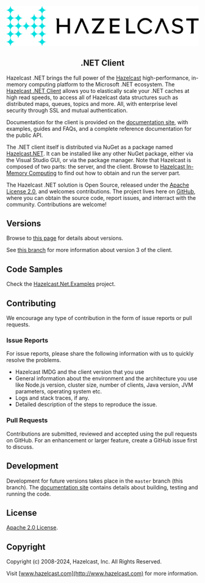 <p align="center">
    <img src="./doc/images/hazelcast-black.png" />
    <h2 align="center">.NET Client</h2>
</p>

Hazelcast .NET brings the full power of the [Hazelcast](https://hazelcast.com) high-performance, in-memory computing platform to the Microsoft .NET ecosystem. The 
[Hazelcast .NET Client](https://hazelcast.com/clients/dotnet/) allows you to elastically scale your .NET caches at high read speeds, to access all of Hazelcast data structures such as distributed maps, queues, topics and more. All, with enterprise level security through SSL and mutual authentication.

Documentation for the client is provided on the [documentation site](http://hazelcast.github.io/hazelcast-csharp-client/), with examples, guides and FAQs, and a complete reference documentation for the public API.

The .NET client itself is distributed via NuGet as a package named [Hazelcast.NET](https://www.nuget.org/packages/Hazelcast.Net/). It can be installed like any other NuGet package, either via the Visual Studio GUI, or via the package manager. Note that Hazelcast is composed of two parts: the server, and the client. Browse to [Hazelcast In-Memory Computing](https://hazelcast.com/products/in-memory-computing/) to find out how to obtain and run the server part.

The Hazelcast .NET solution is Open Source, released under the [Apache License 2.0](https://www.apache.org/licenses/LICENSE-2.0), and welcomes contributions. The project lives here on [GitHub](https://github.com/hazelcast/hazelcast-csharp-client), where you can obtain the source code, report issues, and interract with the community. Contributions are welcome!

## Versions

Browse to [this page](http://hazelcast.github.io/hazelcast-csharp-client/versions.html) for details about versions.

See [this branch](https://github.com/hazelcast/hazelcast-csharp-client/tree/3.12.z) for more information about version 3 of the client.

## Code Samples

Check the [Hazelcast.Net.Examples](https://github.com/hazelcast/hazelcast-csharp-client/tree/master/src/Hazelcast.Net.Examples) project.

## Contributing

We encourage any type of contribution in the form of issue reports or pull requests.

### Issue Reports

For issue reports, please share the following information with us to quickly resolve the problems.

* Hazelcast IMDG and the client version that you use
* General information about the environment and the architecture you use like Node.js version, cluster size, number of clients, Java version, JVM parameters, operating system etc.
* Logs and stack traces, if any.
* Detailed description of the steps to reproduce the issue.

### Pull Requests

Contributions are submitted, reviewed and accepted using the pull requests on GitHub. For an enhancement or larger
feature, create a GitHub issue first to discuss.

## Development

Development for future versions takes place in the `master` branch (this branch). The [documentation site](http://hazelcast.github.io/hazelcast-csharp-client/) contains details about building, testing and running the code.

## License

[Apache 2.0 License](LICENSE).

## Copyright

Copyright (c) 2008-2024, Hazelcast, Inc. All Rights Reserved.

Visit [www.hazelcast.com](http://www.hazelcast.com) for more information.

